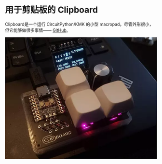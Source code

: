 # 用于剪贴板的 Clipboard

Clipboard是一个运行 CircuitPython/KMK 的小型 macropad。尽管外形很小，但它能够做很多事情—— [GitHub](https://github.com/dj505/Clipboard)。

![](clipboard.webp)
